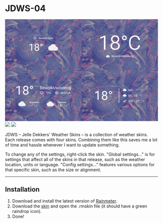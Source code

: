 
# JDWS-04

![](JDWS-04-1500px.jpg)  
![](https://img.shields.io/github/downloads/adriaanjelle/JDWS-04/total?style=for-the-badge&labelColor=8885c2&color=8885c2) [![](https://img.shields.io/badge/DeviantArt-FFFFFF?style=for-the-badge&logo=deviantart&logoColor=FFFFFF&color=05CC47)](https://www.deviantart.com/adriaanjelle/art/JDWS-04-Updated-2024-06-17-983916279)

JDWS – Jelle Dekkers' Weather Skins – is a collection of weather skins. Each release comes with four skins. Combining them like this saves me a lot of time and hassle whenever I want to update something.

To change any of the settings, right-click the skin. "Global settings..." is for settings that affect all of the skins in that release, such as the weather location, units or language. "Config settings..." features various options for that specific skin, such as the size or alignment.

----

## Installation

1. Download and install the latest version of [Rainmeter](https://www.rainmeter.net/).  
2. Download the [skin](https://github.com/adriaanjelle/JDWS-04/releases/latest) and open the .rmskin file (it should have a green raindrop icon).  
3. Done!

